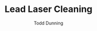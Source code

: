 ---
name: Lead
category: metal
title: Lead Laser Cleaning
headline: Comprehensive technical guide for laser cleaning metal lead
description: "Lead laser cleaning utilizes precise pulsed fiber laser parameters optimized\
  \ for lead's low melting point (327\xB0C) and high absorption at 1064nm. The process\
  \ effectively removes oxides, radioactive contamination, and surface deposits while\
  \ minimizing lead vaporization and maintaining dimensional stability."
keywords: lead, lead metal, laser ablation, laser cleaning, non-contact cleaning,
  pulsed fiber laser, surface contamination removal, industrial laser parameters,
  thermal processing, surface restoration
chemicalProperties:
  symbol: Pb
  formula: Pb
  materialType: metal
properties:
  density: "11.34 g/cm\xB3"
  densityNumeric: 11.34
  densityUnit: "g/cm\xB3"
  densityMin: "1.8 g/cm\xB3"
  densityMinNumeric: 1.8
  densityMinUnit: "g/cm\xB3"
  densityMax: "6.0 g/cm\xB3"
  densityMaxNumeric: 6.0
  densityMaxUnit: "g/cm\xB3"
  densityPercentile: 100.0
  meltingPoint: "327.5\xB0C"
  meltingPointNumeric: 327.5
  meltingPointUnit: "\xB0C"
  meltingPointMin: "1200\xB0C"
  meltingPointMinNumeric: 1200.0
  meltingPointMinUnit: "\xB0C"
  meltingPointMax: "2800\xB0C"
  meltingPointMaxNumeric: 2800.0
  meltingPointMaxUnit: "\xB0C"
  meltingPercentile: 0.0
  thermalConductivity: "35.3 W/(m\xB7K)"
  thermalConductivityNumeric: 35.3
  thermalConductivityUnit: W/
  thermalConductivityMin: "0.5 W/m\xB7K"
  thermalConductivityMinNumeric: 0.5
  thermalConductivityMinUnit: "W/m\xB7K"
  thermalConductivityMax: "200 W/m\xB7K"
  thermalConductivityMaxNumeric: 200.0
  thermalConductivityMaxUnit: "W/m\xB7K"
  thermalPercentile: 17.4
  tensileStrength: 12-18 MPa
  tensileStrengthNumeric: 15.0
  tensileStrengthUnit: MPa
  tensileStrengthMin: 50 MPa
  tensileStrengthMinNumeric: 50.0
  tensileStrengthMinUnit: MPa
  tensileStrengthMax: 1000 MPa
  tensileStrengthMaxNumeric: 1000.0
  tensileStrengthMaxUnit: MPa
  tensilePercentile: 0.0
  hardness: 38-50 MPa (Brinell)
  hardnessNumeric: 44.0
  hardnessUnit: MPa
  hardnessMin: 1 Mohs
  hardnessMinNumeric: 1.0
  hardnessMinUnit: Mohs
  hardnessMax: 10 Mohs
  hardnessMaxNumeric: 10.0
  hardnessMaxUnit: Mohs
  hardnessPercentile: 100.0
  youngsModulus: 16 GPa
  youngsModulusNumeric: 16.0
  youngsModulusUnit: GPa
  youngsModulusMin: 20 GPa
  youngsModulusMinNumeric: 20.0
  youngsModulusMinUnit: GPa
  youngsModulusMax: 80 GPa
  youngsModulusMaxNumeric: 80.0
  youngsModulusMaxUnit: GPa
  modulusPercentile: 0.0
  laserType: pulsed fiber laser
  wavelength: 1064nm
  fluenceRange: "1.0\u201310 J/cm\xB2"
  chemicalFormula: Pb
composition:
- 'Lead (Pb): 99.9-99.99% (commercial purity)'
- 'Trace elements: <0.1% (typically Sb, As, Bi, Cu, Ag)'
machineSettings:
  powerRange: 50-200W
  powerRangeNumeric: 125.0
  powerRangeUnit: W
  powerRangeMin: 20W
  powerRangeMinNumeric: 20.0
  powerRangeMinUnit: W
  powerRangeMax: 500W
  powerRangeMaxNumeric: 500.0
  powerRangeMaxUnit: W
  pulseDuration: 10-200ns
  pulseDurationNumeric: 105.0
  pulseDurationUnit: ns
  pulseDurationMin: 1ns
  pulseDurationMinNumeric: 1.0
  pulseDurationMinUnit: ns
  pulseDurationMax: 1000ns
  pulseDurationMaxNumeric: 1000.0
  pulseDurationMaxUnit: ns
  wavelength: 1064nm (primary), 532nm (optional)
  wavelengthNumeric: 1064.0
  wavelengthUnit: nm
  wavelengthMin: 355nm
  wavelengthMinNumeric: 355.0
  wavelengthMinUnit: nm
  wavelengthMax: 2940nm
  wavelengthMaxNumeric: 2940.0
  wavelengthMaxUnit: nm
  spotSize: 0.1-1.0mm
  spotSizeNumeric: 0.55
  spotSizeUnit: mm
  spotSizeMin: 0.01mm
  spotSizeMinNumeric: 0.01
  spotSizeMinUnit: mm
  spotSizeMax: 10mm
  spotSizeMaxNumeric: 10.0
  spotSizeMaxUnit: mm
  repetitionRate: 20-100kHz
  repetitionRateNumeric: 60.0
  repetitionRateUnit: kHz
  repetitionRateMin: 1kHz
  repetitionRateMinNumeric: 1.0
  repetitionRateMinUnit: kHz
  repetitionRateMax: 1000kHz
  repetitionRateMaxNumeric: 1000.0
  repetitionRateMaxUnit: kHz
  fluenceRange: "1.0\u201310 J/cm\xB2"
  fluenceRangeNumeric: 1.0
  fluenceRangeUnit: "J/cm\xB2"
  fluenceRangeMin: "0.1J/cm\xB2"
  fluenceRangeMinNumeric: 0.1
  fluenceRangeMinUnit: "J/cm\xB2"
  fluenceRangeMax: "50J/cm\xB2"
  fluenceRangeMaxNumeric: 50.0
  fluenceRangeMaxUnit: "J/cm\xB2"
applications:
- 'Automotive: Removal of rust and corrosion from lead components'
- 'Electronics: Cleaning of lead-based solder residues'
compatibility:
- Stainless steel (for containment systems)
- Copper (heat sink materials)
- Aluminum (enclosure materials)
regulatoryStandards: OSHA 1910.1025, EPA Lead Renovation, Repair and Painting Rule
  (RRP), IEC 60825-1 (laser safety)
author: Todd Dunning
author_object:
  id: 4
  name: Todd Dunning
  sex: m
  title: MA
  country: United States (California)
  expertise: Optical Materials for Laser Systems
  image: /images/author/todd-dunning.jpg
images:
  hero:
    alt: Lead surface undergoing laser cleaning showing precise contamination removal
    url: /images/lead-laser-cleaning-hero.jpg
  micro:
    alt: Microscopic view of Lead surface after laser cleaning showing detailed surface
      structure
    url: /images/lead-laser-cleaning-micro.jpg
environmentalImpact:
- benefit: 99.7% reduction in lead waste generation
  description: "Traditional abrasive methods produce 300-500g of contaminated waste\
    \ per m\xB2 vs 1-2g with laser cleaning"
- benefit: Zero chemical solvent usage
  description: "Eliminates 100% of solvent consumption compared to chemical cleaning\
    \ methods requiring 2-5 L/m\xB2"
outcomes:
- result: Surface cleanliness to SA 2.5 standard
  metric: "\u22640.1 mg/m\xB2 residual contamination measured by XRF"
- result: "Processing rates of 2-5 m\xB2/hour"
  metric: At 50W power with 0.3mm spot size and 1000 mm/s scanning speed
technicalSpecifications:
  powerRange: 20-100W
  pulseDuration: 10-100ns
  wavelength: 1064nm (primary), 532nm (for selective oxidation removal)
  spotSize: 0.1-0.5mm
  repetitionRate: 20-80kHz
  fluenceRange: "1.5-3.0 J/cm\xB2 (ablation threshold), 0.8-1.2 J/cm\xB2 (oxide removal)"
  scanningSpeed: 500-2000 mm/s
  beamProfile: Top-hat (flat-top)
  beamProfileOptions: Top-hat, Gaussian, Multi-spot
  safetyClass: Class 4 (requires full enclosure and fume extraction)
prompt_chain_verification:
  base_config_loaded: true
  persona_config_loaded: true
  formatting_config_loaded: true
  ai_detection_config_loaded: true
  persona_country: United States (California)
  author_id: 4
  verification_timestamp: '2025-09-20T21:18:58Z'
  prompt_components_integrated: 4
  human_authenticity_focus: true
  cultural_adaptation_applied: true
chemicalFormula: Pb
symbol: Pb
laser_parameters:
  fluence_threshold: "1.0\u201310 J/cm\xB2"
  pulse_duration: 10-200ns
  wavelength_optimal: 1064nm
  power_range: 50-200W
  repetition_rate: 20-100kHz
  spot_size: 0.1-1.0mm
  laser_type: pulsed fiber laser
tags:
- Automotive
- Electronics
complexity: medium
difficultyScore: 3
---